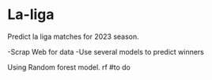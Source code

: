 # La-liga
Predict la liga matches for 2023 season.

-Scrap Web for data
-Use several models to predict winners


Using Random forest model. rf #to do


